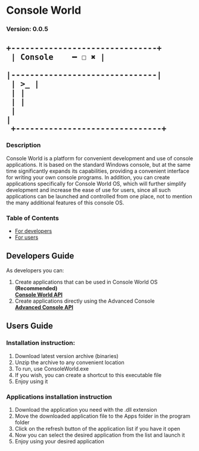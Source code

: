 # Console World

### Version: **0.0.5**

## <pre> +-------------------------------+<br> | Console             &#8194;&#8193; ━ ☐ ✖ |<br> |-------------------------------|<br> | >_                            |<br> |                               |<br> |                               |<br> |                               |<br> +-------------------------------+
</pre>

### Description

Console World is a platform for convenient development and use of console applications. It is based on the standard Windows console, but at the same time significantly expands its capabilities, providing a convenient interface for writing your own console programs. In addition, you can create applications specifically for Console World OS, which will further simplify development and increase the ease of use for users, since all such applications can be launched and controlled from one place, not to mention the many additional features of this console OS.

### Table of Contents

- [For developers](#developers-guide)
- [For users](#users-guide)

## Developers Guide

As developers you can:

1. Create applications that can be used in Console World OS **(Recommended)**<br>
**[Console World API](./Docs/ConsoleWorldAPI.md)**
2. Create applications directly using the Advanced Console<br>
**[Advanced Console API](./Docs/AdvancedConsoleAPI.md)**

## Users Guide

### Installation instruction:

1. Download latest version archive (binaries)
2. Unzip the archive to any convenient location
3. To run, use ConsoleWorld.exe
4. If you wish, you can create a shortcut to this executable file
5. Enjoy using it

### Applications installation instruction

1. Download the application you need with the .dll extension
2. Move the downloaded application file to the Apps folder in the program folder
3. Click on the refresh button of the application list if you have it open
4. Now you can select the desired application from the list and launch it
5. Enjoy using your desired application
